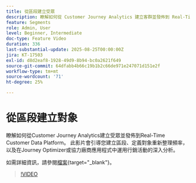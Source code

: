 ```yaml
---
title: 從區段建立受眾
description: 瞭解如何從 Customer Journey Analytics 建立客群並發佈到 Real-Time Customer Data Platform。
feature: Segments
role: Admin, User
level: Beginner, Intermediate
doc-type: Feature Video
duration: 336
last-substantial-update: 2025-08-25T00:00:00Z
jira: KT-17503
exl-id: d8d2eaf8-1928-49d9-8b94-bc0a2621f649
source-git-commit: 64dfabb4b66c19b1b2c66de971e247071d151e2f
workflow-type: tm+mt
source-wordcount: '71'
ht-degree: 25%

---
```


# 從區段建立對象

瞭解如何從Customer Journey Analytics建立受眾並發佈到Real-Time Customer Data Platform。 此影片會引導您建立區段、定義對象重新整理頻率，以及在Journey Optimizer或協力廠商應用程式中運用行銷活動的深入分析。

如需詳細資訊，請參閱[檔案](https://experienceleague.adobe.com/zh-hant/docs/analytics-platform/using/cja-components/audiences/publish){target="_blank"}。

>[!VIDEO](https://video.tv.adobe.com/v/3471273/?learn=on)
